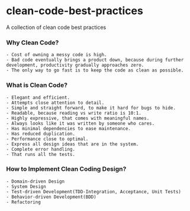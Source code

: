 # clean-code-best-practices
A collection of clean code best practices

### Why Clean Code?

````
- Cost of owning a messy code is high.
- Bad code eventually brings a product down, because during further development, productivity gradually approaches zero.
- The only way to go fast is to keep the code as clean as possible.
````

### What is Clean Code?
````
- Elegant and efficient. 
- Attempts close attention to detail.
- Simple and straight forward, to make it hard for bugs to hide.
- Readable, because reading vs write ratio is 10:1. 
- Highly expressive, that comes with meaningful names.
- Always looks like it was written by someone who cares.
- Has minimal dependencies to ease maintenance.
- Has reduced duplication.
- Performance close to optimal. 
- Express all design ideas that are in the system.
- Complete error handling.
- That runs all the tests.
````
### How to Implement Clean Coding Design?
````
- Domain-driven Design
- System Design
- Test-driven Development(TDD-Integration, Acceptance, Unit Tests)
- Behavior-driven Development(BDD) 
- Refactoring
````


